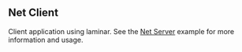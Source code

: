 ## Net Client

Client application using laminar. See the [Net Server](../net_server) example for more information and usage.
